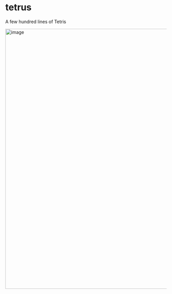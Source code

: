# tetrus

A few hundred lines of Tetris

<img width="811" alt="image" src="https://user-images.githubusercontent.com/278461/171688972-d74a47c8-3dd9-4d24-83b7-337fcb53383e.png">
